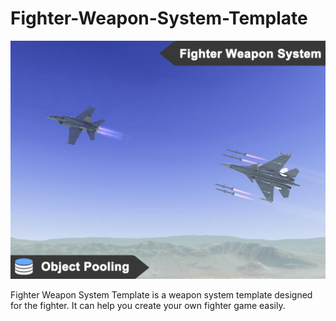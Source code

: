 # Fighter-Weapon-System-Template

![image](https://github.com/swordmaster003/Fighter-Weapon-System-Template/blob/master/Screenshots/Big.png)

Fighter Weapon System Template is a weapon system template designed for the fighter. It can help you create your own fighter game easily.
